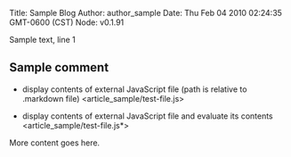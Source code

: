 Title: Sample Blog
Author: author_sample
Date: Thu Feb 04 2010 02:24:35 GMT-0600 (CST)
Node: v0.1.91

Sample text, line 1

## Sample comment

* display contents of external JavaScript file (path is relative to .markdown file)
<article_sample/test-file.js>

* display contents of external JavaScript file and evaluate its contents
<article_sample/test-file.js*>

More content goes here.

